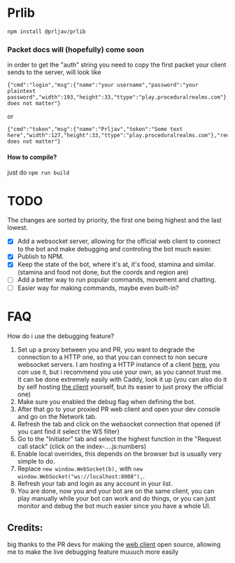 # Prlib
```bash
npm install @prljav/prlib
```
### Packet docs will (hopefully) come soon

in order to get the "auth" string you need to copy the first packet your client sends to the server, will look like

```
{"cmd":"login","msg":{"name":"your username","password":"your plaintext password","width":193,"height":33,"ttype":"play.proceduralrealms.com"},"reqId":"this does not matter"}
```

or

```
{"cmd":"token","msg":{"name":"Prljav","token":"Some text here","width":127,"height":33,"ttype":"play.proceduralrealms.com"},"reqId":"this does not matter"}
```

#### How to compile?

just do `npm run build`

# TODO

The changes are sorted by priority, the first one being highest and the last lowest.

- [x] Add a websocket server, allowing for the official web client to connect to the bot and make debugging and controling the bot much easier.
- [x] Publish to NPM.
- [x] Keep the state of the bot, where it's at, it's food, stamina and similar. (stamina and food not done, but the coords and region are)
- [ ] Add a better way to run popular commands, movement and chatting.
- [ ] Easier way for making commands, maybe even built-in?

# FAQ
How do i use the debugging feature?
1. Set up a proxy between you and PR, you want to degrade the connection to a HTTP one, so that you can connect to non secure websocket servers. I am hosting a HTTP instance of a client [here](http://play.proceduralrealms.com.prljav.cc/), you _can_ use it, but i recommend you use your own, as you cannot trust me. It can be done extremely easily with Caddy, look it up (you can also do it by self hosting [the client](https://github.com/dinchak/procrealms-web-client/) yourself, but its easier to just proxy the official one)
2. Make sure you enabled the debug flag when defining the bot.
3. After that go to your proxied PR web client and open your dev console and go on the Network tab.
4. Refresh the tab and click on the websocket connection that opened (if you cant find it select the WS filter)
5. Go to the "Initiator" tab and select the highest function in the "Request call stack" (click on the index-....js:numbers)
6. Enable local overrides, this depends on the browser but is usually very simple to do.
7. Replace `new window.WebSocket(b),` with `new window.WebSocket("ws://localhost:8008"),`.
8. Refresh your tab and login as any account in your list.
9. You are done, now you and your bot are on the same client, you can play manually while your bot can work and do things, or you can just monitor and debug the bot much easier since you have a whole UI.
## Credits:
big thanks to the PR devs for making the [web client](https://github.com/dinchak/procrealms-web-client/) open source, allowing me to make the live debugging feature muuuch more easily